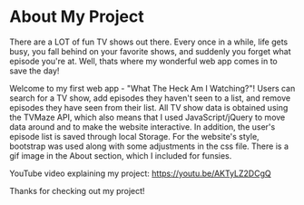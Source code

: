 # About My Project

There are a LOT of fun TV shows out there. Every once in a while, life gets busy, you fall behind on your favorite shows, and suddenly you forget what episode you're at. Well, thats where my wonderful web app comes in to save the day!

Welcome to my first web app - "What The Heck Am I Watching?"! Users can search for a TV show, add episodes they haven't seen to a list, and remove episodes they have seen from their list. All TV show data is obtained using the TVMaze API, which also means that I  used JavaScript/jQuery to move data around and to make the website interactive. In addition, the user's episode list is saved through local Storage. For the website's style, bootstrap was used along with some adjustments in the css file. There is a gif image in the About section, which I included for funsies.

YouTube video explaining my project: https://youtu.be/AKTyLZ2DCgQ

Thanks for checking out my project!
